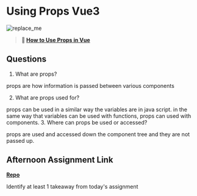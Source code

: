 # Using Props Vue3

![replace_me](https://codeworks.blob.core.windows.net/public/assets/img/illustrations/placeholder.svg)

> **📖 [How to Use Props in Vue](https://codeworksacademy.com/fs-student-guide/resources/wk6/02-Props)**

## Questions

1. What are props?

props are how information is passed between various components

2. What are props used for?

props can be used in a similar way the variables are in java script.
in the same way that variables can be used with functions, props can used with components. 3. Where can props be used or accessed?

props are used and accessed down the component tree and they are not passed up.

## Afternoon Assignment Link

**[Repo](https://github.com/JackFox77/nasaapod)**

Identify at least 1 takeaway from today's assignment
